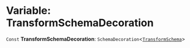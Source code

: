 # Variable: TransformSchemaDecoration

`Const` **TransformSchemaDecoration**: `SchemaDecoration`<[`TransformSchema`](/auto-docs/playground-react/interfaces/TransformSchema-1.md)>
